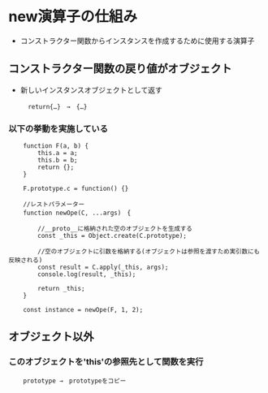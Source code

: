 # new演算子の仕組み

- コンストラクター関数からインスタンスを作成するために使用する演算子

## コンストラクター関数の戻り値がオブジェクト
- 新しいインスタンスオブジェクトとして返す

        return{…}　→　{…}

### 以下の挙動を実施している

        function F(a, b) {
            this.a = a;
            this.b = b;
            return {};
        }
        
        F.prototype.c = function() {}
        
        //レストパラメーター
        function newOpe(C, ...args)　{
        
            //__proto__に格納された空のオブジェクトを生成する
            const _this = Object.create(C.prototype);
        
            //空のオブジェクトに引数を格納する(オブジェクトは参照を渡すため実引数にも反映される)
            const result = C.apply(_this, args);
            console.log(result, _this);

            return _this;
        } 
        
        const instance = newOpe(F, 1, 2);


## オブジェクト以外
### このオブジェクトを'this'の参照先として関数を実行
        prototype →　prototypeをコピー



